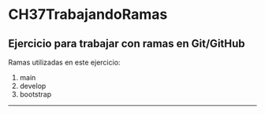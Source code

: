 # CH37TrabajandoRamas
## Ejercicio para trabajar con ramas en Git/GitHub

Ramas utilizadas en este ejercicio:
1. main
2. develop
3. bootstrap

---